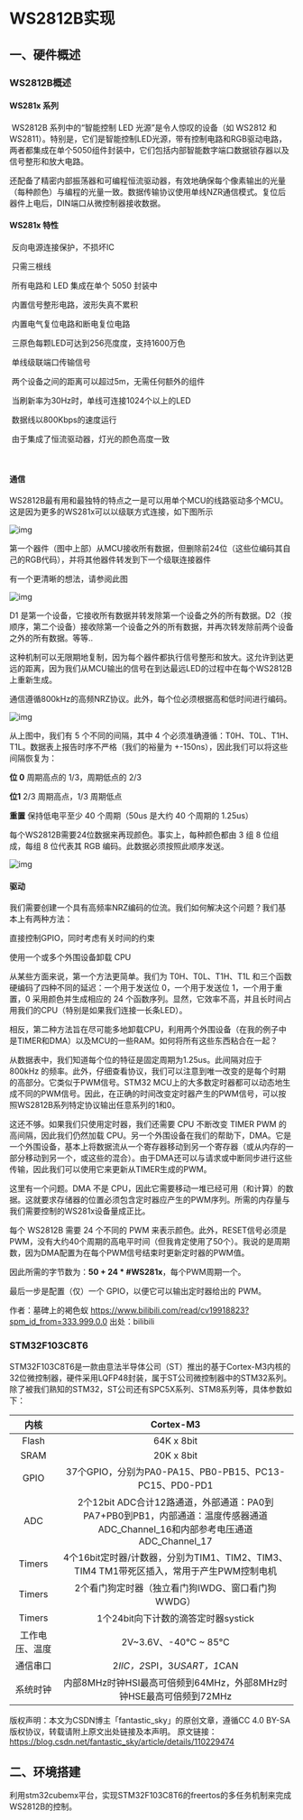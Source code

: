 # WS2812B实现

## 一、硬件概述

### WS2812B概述

#### WS281x 系列

​		WS2812B 系列中的“智能控制 LED 光源”是令人惊叹的设备（如 WS2812 和 WS2811）。特别是，它们是智能控制LED光源，带有控制电路和RGB驱动电路，两者都集成在单个5050组件封装中，它们包括内部智能数字端口数据锁存器以及信号整形和放大电路。

​		还配备了精密内部振荡器和可编程恒流驱动器，有效地确保每个像素输出的光量（每种颜色）与编程的光量一致。数据传输协议使用单线NZR通信模式。复位后器件上电后，DIN端口从微控制器接收数据。



#### WS281x 特性

​	反向电源连接保护，不损坏IC

​	只需三根线

​	所有电路和 LED 集成在单个 5050 封装中

​	内置信号整形电路，波形失真不累积

​	内置电气复位电路和断电复位电路

​	三原色每颗LED可达到256亮度度，支持1600万色

​	单线级联端口传输信号

​	两个设备之间的距离可以超过5m，无需任何额外的组件

​	当刷新率为30Hz时，单线可连接1024个以上的LED

​	数据线以800Kbps的速度运行

​	由于集成了恒流驱动器，灯光的颜色高度一致

​	

#### 通信

WS2812B最有用和最独特的特点之一是可以用单个MCU的线路驱动多个MCU。这是因为更多的WS281x可以以级联方式连接，如下图所示

![img](https://i0.hdslb.com/bfs/article/1ad6f2ffce49908f1a09ce7ad4c99ee5b27d9178.png@560w_966h_progressive.webp)


第一个器件（图中上部）从MCU接收所有数据，但删除前24位（这些位编码其自己的RGB代码），并将其他器件转发到下一个级联连接器件



有一个更清晰的想法，请参阅此图

![img](https://i0.hdslb.com/bfs/article/eb04934f8d51bf23724c8c77ec003103a960519a.png@942w_531h_progressive.webp)


D1 是第一个设备，它接收所有数据并转发除第一个设备之外的所有数据。D2（按顺序，第二个设备）接收除第一个设备之外的所有数据，并再次转发除前两个设备之外的所有数据。等等..

这种机制可以无限期地复制，因为每个器件都执行信号整形和放大。这允许到达更远的距离，因为我们从MCU输出的信号在到达最远LED的过程中在每个WS2812B上重新生成。



通信遵循800kHz的高频NRZ协议。此外，每个位必须根据高和低时间进行编码。

![img](https://i0.hdslb.com/bfs/article/8b47dcf81f20a7c95fda79a7627f5f7a0b4deeda.png@755w_438h_progressive.webp)


从上图中，我们有 5 个不同的间隔，其中 4 个必须准确遵循：T0H、T0L、T1H、T1L。数据表上报告时序不严格（我们的裕量为 +-150ns），因此我们可以将这些间隔恢复为：

**位 0** 周期高点的 1/3，周期低点的 2/3

**位1**  2/3 周期高点，1/3 周期低点

**重置** 保持低电平至少 40 个周期（50us 是大约 40 个周期的 1.25us）

每个WS2812B需要24位数据来再现颜色。事实上，每种颜色都由 3 组 8 位组成，每组 8 位代表其 RGB 编码。此数据必须按照此顺序发送。

![img](https://i0.hdslb.com/bfs/article/5e2ca5db6f368686764fb27f2c003ed3bede5eac.png@942w_42h_progressive.webp)

#### 驱动

我们需要创建一个具有高频率NRZ编码的位流。我们如何解决这个问题？我们基本上有两种方法：

直接控制GPIO，同时考虑有关时间的约束

使用一个或多个外围设备卸载 CPU

从某些方面来说，第一个方法更简单。我们为 T0H、T0L、T1H、T1L 和三个函数硬编码了四种不同的延迟：一个用于发送位 0，一个用于发送位 1，一个用于重置，0 采用颜色并生成相应的 24 个函数序列。显然，它效率不高，并且长时间占用我们的CPU（特别是如果我们连接一长条LED）。

相反，第二种方法旨在尽可能多地卸载CPU，利用两个外围设备（在我的例子中是TIMER和DMA）以及MCU的一些RAM。如何将所有这些东西粘合在一起？

从数据表中，我们知道每个位的特征是固定周期为1.25us。此间隔对应于 800kHz 的频率。此外，仔细查看协议，我们可以注意到唯一改变的是每个时期的高部分。它类似于PWM信号。STM32 MCU上的大多数定时器都可以动态地生成不同的PWM信号。因此，在正确的时间改变定时器产生的PWM信号，可以按照WS2812B系列特定协议输出任意系列的1和0。

这还不够。如果我们只使用定时器，我们还需要 CPU 不断改变 TIMER PWM 的高间隔，因此我们仍然加载 CPU。另一个外围设备在我们的帮助下，DMA。它是一个外围设备，基本上将数据流从一个寄存器移动到另一个寄存器（或从内存的一部分移动到另一个，或这些的混合）。由于DMA还可以与请求或中断同步进行这些传输，因此我们可以使用它来更新从TIMER生成的PWM。

这里有一个问题。DMA 不是 CPU，因此它需要移动一堆已经可用（和计算）的数据。这就要求存储器的位置必须包含定时器应产生的PWM序列。所需的内存量与我们需要控制的WS281x设备量成正比。

每个 WS2812B 需要 24 个不同的 PWM 来表示颜色。此外，RESET信号必须是PWM，没有大约40个周期的高电平时间（但我肯定使用了50个）。我说的是周期数，因为DMA配置为在每个PWM信号结束时更新定时器的PWM值。

因此所需的字节数为：**50 + 24 * #WS281x**，每个PWM周期一个。

最后一步是配置（仅）一个 GPIO，以便它可以输出定时器给出的 PWM。 

作者：墓碑上的褐色蚁 https://www.bilibili.com/read/cv19918823?spm_id_from=333.999.0.0 出处：bilibili

### STM32F103C8T6

STM32F103C8T6是一款由意法半导体公司（ST）推出的基于Cortex-M3内核的32位微控制器，硬件采用LQFP48封装，属于ST公司微控制器中的STM32系列。除了被我们熟知的STM32，ST公司还有SPC5X系列、STM8系列等，具体参数如下：

|      内核      |                          Cortex-M3                           |
| :------------: | :----------------------------------------------------------: |
|     Flash      |                          64K x 8bit                          |
|      SRAM      |                          20K x 8bit                          |
|      GPIO      |    37个GPIO，分别为PA0-PA15、PB0-PB15、PC13-PC15、PD0-PD1    |
|      ADC       | 2个12bit ADC合计12路通道，外部通道：PA0到PA7+PB0到PB1，内部通道：温度传感器通道ADC_Channel_16和内部参考电压通道ADC_Channel_17 |
|     Timers     | 4个16bit定时器/计数器，分别为TIM1、TIM2、TIM3、TIM4                         TM1带死区插入，常用于产生PWM控制电机 |
|     Timers     |      2个看门狗定时器（独立看门狗IWDG、窗口看门狗WWDG）       |
|     Timers     |             1个24bit向下计数的滴答定时器systick              |
| 工作电压、温度 |                    2V~3.6V、-40°C ~ 85°C                     |
|    通信串口    |                 2*IIC，2*SPI，3*USART，1*CAN                 |
|    系统时钟    | 内部8MHz时钟HSI最高可倍频到64MHz，外部8MHz时钟HSE最高可倍频到72MHz |

版权声明：本文为CSDN博主「fantastic_sky」的原创文章，遵循CC 4.0 BY-SA版权协议，转载请附上原文出处链接及本声明。
原文链接：https://blog.csdn.net/fantastic_sky/article/details/110229474



## 二、环境搭建

​	利用stm32cubemx平台，实现STM32F103C8T6的freertos的多任务机制来完成WS2812B的控制。

​	

​	